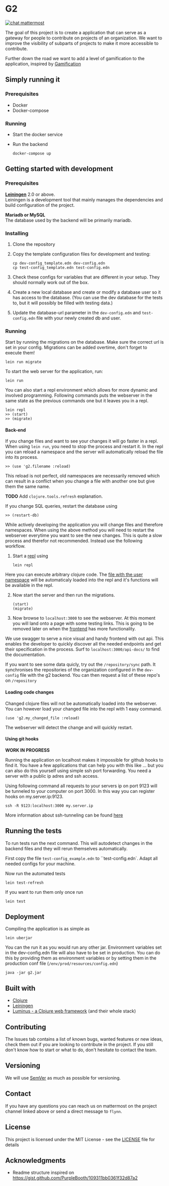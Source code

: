 # G2
[![chat mattermost](https://img.shields.io/badge/chat-mattermost-blue.svg)](https://mattermost.zeus.gent/zeus/channels/g2)


The goal of this project is to create a application that can serve as a gateway for people to contribute on projects of an organization. We want to improve the visibility of subparts of projects to make it more accessible to contribute.

Further down the road we want to add a level of gamification to the application, inspired by [Gamification](https://zeus.ugent.be/game)

## Simply running it

### Prerequisites

- Docker
- Docker-compose

### Running

- Start the docker service

- Run the backend
  ```
  docker-compose up
  ```

## Getting started with development
### Prerequisites

**[Leiningen][1]** 2.0 or above.\
Leiningen is a development tool that mainly manages the dependencies and build configuration of the project.

**Mariadb or MySQL** \
The database used by the backend will be primarily mariadb.

### Installing

1. Clone the repository
2. Copy the template configuration files for development and testing:

       cp dev-config_template.edn dev-config.edn
       cp test-config_template.edn test-config.edn
       
3. Check these configs for variables that are different in your setup. They should normally work out of the box.

4. Create a new local database and create or modify a database user so it has access to the database. (You can use the dev database for the tests to, but it will possibly be filled with testing data.)
5. Update the database-url parameter in the `dev-config.edn` and `test-config.edn` file with your newly created db and user.

[1]: https://github.com/technomancy/leiningen

### Running

Start by running the migrations on the database. Make sure the correct url is set in your config. Migrations can be added overtime, don't forget to execute them!

    lein run migrate

To start the web server for the application, run:

    lein run 
    
You can also start a repl environment which allows for more dynamic and involved programming. Following commands puts the webserver in the same state as the previous commands one but it leaves you in a repl.

    lein repl
    >> (start)
    >> (migrate)

#### Back-end

If you change files and want to see your changes it will go faster in a repl. When using `lein run`, you need to stop the process and restart it. In the repl you can reload a namespace and the server will automatically reload the file into its process. 

    >> (use 'g2.filename :reload)
    
This reload is not perfect, old namespaces are necessarily removed which can result in a conflict when you change a file with another one but give them the same name.

**TODO** Add `clojure.tools.refresh` explanation.


    
If you change SQL queries, restart the database using

    >> (restart-db)

While actively developing the application you will change files and therefore namespaces. When using the above method you will need to restart the webserver everytime you want to see the new changes. This is quite a slow process and therefor not recommended. Instead use the following workflow.

1. Start a [repl](https://clojure.org/guides/repl/introduction) using

       lein repl
  Here you can execute arbitrary clojure code. The [file with the user namespace](https://github.com/ZeusWPI/g2/blob/master/env/dev/clj/user.clj) will be automaticaly loaded into the repl and it's functions will be available in the repl.
    
2. Now start the server and then run the migrations.

       (start)
       (migrate)
      
3. Now browse to `localhost:3000` to see the webserver. 
  At this moment you will land onto a page with some testing links. This is going to be removed later on when the [frontend](https://github.com/zeuswpi/g2-frontend) has more functionality.
  
  We use swagger to serve a nice visual and handy frontend with out api. This enables the developer to quickly discover all the needed endpoints and get their specification in the process.
  Surf to `localhost:3000/api-docs/` to find the documentation.
 
If you want to see some data quicly, try out the `/repository/sync` path. It synchronises the repositories of the organization configured in the `dev-config` file with the g2 backend. You can then request a list of these repo's on `/repository`
  
#### Loading code changes

Changed clojure files will not be automatically loaded into the webserver. You can however load your changed file into the repl with 1 easy command.

    (use 'g2.my_changed_file :reload)
    
The webserver will detect the change and will quickly restart.

#### Using git hooks

**WORK IN PROGRESS**

Running the application on localhost makes it impossible for github hooks to find it. You have a few applications that can help you with this like ... but you can also do this yourself using simple ssh port forwarding. You need a server with a public ip adres and ssh access.

Using following command all requests to your servers ip on port 9123 will be tunneled to your computer on port 3000. In this way you can register hooks on my.server.ip:9123.

    ssh -R 9123:localhost:3000 my.server.ip

More information about ssh-tunneling can be found [here](https://www.ssh.com/ssh/tunneling/example)

## Running the tests

To run tests run the next command. This will autodetect changes in the backend files and they will rerun themselves automatically.

First copy the file `test-config_example.edn` to ``test-config.edn`. Adapt all needed configs for your machine.

Now run the automated tests

	lein test-refresh
	
If you want to run them only once run

	lein test


## Deployment

Compiling the application is as simple as

    lein uberjar
    
You can the run it as you would run any other jar. 
Environment variables set in the dev-config.edn file will also have to be set in production. You can do this by providing them as environment variables or by setting them in the production conf file (`/env/prod/resources/config.edn`)

    java -jar g2.jar

## Built with

* [Clojure](https://clojure.org/)
* [Leiningen](https://leiningen.org/)
* [Luminus - a Clojure web framework](http://www.luminusweb.net/) (and their whole stack)

## Contributing

The Issues tab contains a list of known bugs, wanted features or new ideas, check them out if you are looking to contribute in the project. If you still don't know how to start or what to do, don't hesitate to contact the team.

## Versioning

We will use [SemVer](https://semver.org/) as much as possible for versioning.


## Contact

If you have any questions you can reach us on mattermost on the project channel linked above or send a direct message to `flynn`.

## License

This project is licensed under the MIT License - see the [LICENSE](./LICENSE) file for details

## Acknowledgments
* Readme structure inspired on https://gist.github.com/PurpleBooth/109311bb0361f32d87a2
